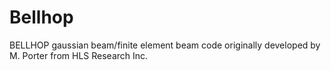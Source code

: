 # Bellhop
BELLHOP gaussian beam/finite element beam code originally developed by M. Porter from HLS Research Inc.
